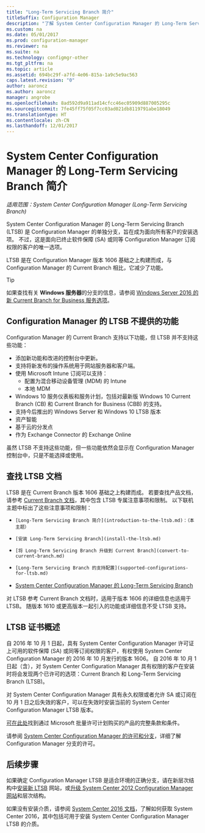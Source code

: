 ```yaml
---
title: "Long-Term Servicing Branch 简介"
titleSuffix: Configuration Manager
description: "了解 System Center Configuration Manager 的 Long-Term Servicing Branch。"
ms.custom: na
ms.date: 05/01/2017
ms.prod: configuration-manager
ms.reviewer: na
ms.suite: na
ms.technology: configmgr-other
ms.tgt_pltfrm: na
ms.topic: article
ms.assetid: 694bc29f-a7fd-4e06-815a-1a9c5e9ac563
caps.latest.revision: "0"
author: aaroncz
ms.author: aaroncz
manager: angrobe
ms.openlocfilehash: 8ad592d9a911ad14cfcc46ec05909d887005295c
ms.sourcegitcommit: 7fe45ff75f05f7cc03ad021db8119791abe18049
ms.translationtype: HT
ms.contentlocale: zh-CN
ms.lasthandoff: 12/01/2017
---
```

# <a name="introduction-to-the-long-term-servicing-branch-of-system-center-configuration-manager"></a>System Center Configuration Manager 的 Long-Term Servicing Branch 简介

*适用范围：System Center Configuration Manager (Long-Term Servicing Branch)*

System Center Configuration Manager 的 Long-Term Servicing Branch (LTSB) 是 Configuration Manager 的单独分支，旨在成为面向所有客户的安装选项。 不过，这是面向已终止软件保障 (SA) 或同等 Configuration Manager 订阅权限的客户的唯一选项。


LTSB 是在 Configuration Manager 版本 1606 基础之上构建而成，与 Configuration Manager 的 Current Branch 相比，它减少了功能。

 > [!TIP]   
 > 如果查找有关 **Windows 服务器**的分支的信息，请参阅 [Windows Server 2016 的新 Current Branch for Business 服务选项]( https://blogs.technet.microsoft.com/windowsserver/2016/07/12/windows-server-2016-new-current-branch-for-business-servicing-option/)。

## <a name="features-that-are-not-available-in-the-ltsb-of-configuration-manager"></a>Configuration Manager 的 LTSB 不提供的功能
Configuration Manager 的 Current Branch 支持以下功能，但 LTSB 并不支持这些功能：

-   添加新功能和改进的控制台中更新。
-   支持将新发布的操作系统用于网站服务器和客户端。
-   使用 Microsoft Intune 订阅可以支持：
    -   配置为混合移动设备管理 (MDM) 的 Intune
    -   本地 MDM
-   Windows 10 服务仪表板和服务计划，包括对最新版 Windows 10 Current Branch (CB) 和 Current Branch for Business (CBB) 的支持。  
-   支持今后推出的 Windows Server 和 Windows 10 LTSB 版本
-   资产智能
-   基于云的分发点
-   作为 Exchange Connector 的 Exchange Online    

虽然 LTSB 不支持这些功能，但一些功能依然会显示在 Configuration Manager 控制台中，只是不能选择或使用。


## <a name="find-documentation-for-the-ltsb"></a>查找 LTSB 文档
LTSB 是在 Current Branch 版本 1606 基础之上构建而成。 若要查找产品文档，请参考 [Current Branch 文档](https://docs.microsoft.com/sccm/)，其中包含 LTSB 专属注意事项和限制。 以下联机主题中标出了这些注意事项和限制：

-     [Long-Term Servicing Branch 简介](introduction-to-the-ltsb.md)：（本主题）
-     [安装 Long-Term Servicing Branch](install-the-ltsb.md)
-     [将 Long-Term Servicing Branch 升级到 Current Branch](convert-to-current-branch.md)
-     [Long-Term Servicing Branch 的支持配置](supported-configurations-for-ltsb.md)
-   [System Center Configuration Manager 的 Long-Term Servicing Branch](manage-the-ltsb.md)

对 LTSB 参考 Current Branch 文档时，适用于版本 1606 的详细信息也适用于 LTSB。 随版本 1610 或更高版本一起引入的功能或详细信息不受 LTSB 支持。


## <a name="licensing-overview-for-the-ltsb"></a>LTSB 证书概述   
自 2016 年 10 月 1 日起，具有 System Center Configuration Manager 许可证上可用的软件保障 (SA) 或同等订阅权限的客户，有权使用 System Center Configuration Manager 的 2016 年 10 月发行的版本 1606。 自 2016 年 10 月 1 日起（含），对 System Center Configuration Manager 具有权限的客户在安装时将会发现两个已许可的选项：Current Branch 和 Long-Term Servicing Branch (LTSB)。

对 System Center Configuration Manager 具有永久权限或者允许 SA 或订阅在 10 月 1 日之后失效的客户，可以在失效时安装当前的 System Center Configuration Manager LTSB 版本。

[可在此处](http://go.microsoft.com/fwlink/?LinkId=800052)找到通过 Microsoft 批量许可计划购买的产品的完整条款和条件。

请参阅 [System Center Configuration Manager 的许可和分支](learn-more-editions.md)，详细了解 Configuration Manager 分支的许可。

## <a name="next-steps"></a>后续步骤

如果确定 Configuration Manager LTSB 是适合环境的正确分支，请在新层次结构中[安装新 LTSB](/sccm/core/understand/install-the-ltsb#install-a-new-site) 网站，或[升级 System Center 2012 Configuration Manager 网站](/sccm/core/understand/install-the-ltsb#upgrade-from-system-center-2012-configuration-manager)和层次结构。

如果没有安装介质，请参阅 [System Center 2016 文档](https://technet.microsoft.com/system-center-docs/system-center)，了解如何获取 System Center 2016，其中包括可用于安装 System Center Configuration Manager LTSB 的介质。  
